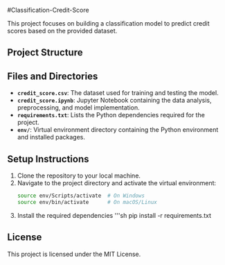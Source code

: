 #Classification-Credit-Score

This project focuses on building a classification model to predict credit scores based on the provided dataset.

## Project Structure


## Files and Directories

- **`credit_score.csv`**: The dataset used for training and testing the model.
- **`credit_score.ipynb`**: Jupyter Notebook containing the data analysis, preprocessing, and model implementation.
- **`requirements.txt`**: Lists the Python dependencies required for the project.
- **`env/`**: Virtual environment directory containing the Python environment and installed packages.

## Setup Instructions

1. Clone the repository to your local machine.
2. Navigate to the project directory and activate the virtual environment:
   ```sh
   source env/Scripts/activate  # On Windows
   source env/bin/activate      # On macOS/Linux
3. Install the required dependencies
   '''sh
   pip install -r requirements.txt

## License

This project is licensed under the MIT License.